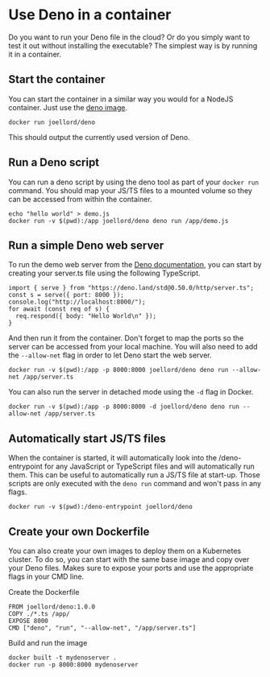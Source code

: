 # Use Deno in a container
Do you want to run your Deno file in the cloud? Or do you simply want to test it out without installing the executable? The simplest way is by running it in a container.

## Start the container
You can start the container in a similar way you would for a NodeJS container. Just use the [deno image](http://github.com/joellord/deno).

```
docker run joellord/deno
```

This should output the currently used version of Deno.

## Run a Deno script
You can run a deno script by using the deno tool as part of your `docker run` command. You should map your JS/TS files to a mounted volume so they can be accessed from within the container.

```
echo "hello world" > demo.js
docker run -v $(pwd):/app joellord/deno deno run /app/demo.js
```

## Run a simple Deno web server
To run the demo web server from the [Deno documentation](https://deno.land/#getting-started), you can start by creating your server.ts file using the following TypeScript.

```
import { serve } from "https://deno.land/std@0.50.0/http/server.ts";
const s = serve({ port: 8000 });
console.log("http://localhost:8000/");
for await (const req of s) {
  req.respond({ body: "Hello World\n" });
}
```

And then run it from the container. Don't forget to map the ports so the server can be accessed from your local machine. You will also need to add the `--allow-net` flag in order to let Deno start the web server.

```
docker run -v $(pwd):/app -p 8000:8000 joellord/deno deno run --allow-net /app/server.ts
```

You can also run the server in detached mode using the `-d` flag in Docker.
```
docker run -v $(pwd):/app -p 8000:8000 -d joellord/deno deno run --allow-net /app/server.ts
```

## Automatically start JS/TS files
When the container is started, it will automatically look into the /deno-entrypoint for any JavaScript or TypeScript files and will automatically run them. This can be useful to automatically run a JS/TS file at start-up. Those scripts are only executed with the `deno run` command and won't pass in any flags.

```
docker run -v $(pwd):/deno-entrypoint joellord/deno
```

## Create your own Dockerfile
You can also create your own images to deploy them on a Kubernetes cluster. To do so, you can start with the same base image and copy over your Deno files. Makes sure to expose your ports and use the appropriate flags in your CMD line.

Create the Dockerfile
```
FROM joellord/deno:1.0.0
COPY ./*.ts /app/
EXPOSE 8000
CMD ["deno", "run", "--allow-net", "/app/server.ts"]
```

Build and run the image
```
docker built -t mydenoserver .
docker run -p 8000:8000 mydenoserver
```